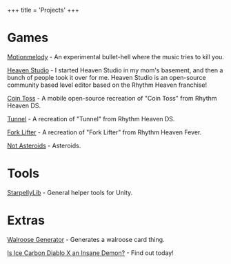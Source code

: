 +++
title = 'Projects'
+++

# Games

[Motionmelody](https://motionmelody.com) - An experimental bullet-hell where the music tries to kill you.

[Heaven Studio](https://github.com/rheavenstudio/heavenstudio) - I started Heaven Studio in my mom's basement, and then a bunch of people took it over for me. Heaven Studio is an open-source community based level editor based on the Rhythm Heaven franchise!

[Coin Toss](https://github.com/Starpelly/CoinToss) - A mobile open-source recreation of "Coin Toss" from Rhythm Heaven DS.

[Tunnel](https://starpelly.itch.io/tunnel) - A recreation of "Tunnel" from Rhythm Heaven DS.

[Fork Lifter](https://starpelly.itch.io/fork-lifter) - A recreation of "Fork Lifter" from Rhythm Heaven Fever.

[Not Asteroids](https://starpelly.itch.io/not-asteroids) - Asteroids.

# Tools

[StarpellyLib](https://github.com/Starpelly/StarpellyLib) - General helper tools for Unity.

# Extras

[Walroose Generator](/walroose) - Generates a walroose card thing.

[Is Ice Carbon Diablo X an Insane Demon?](/isicdxaninsanedemon) - Find out today!
